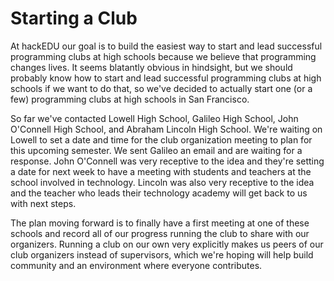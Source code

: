 # Starting a Club

At hackEDU our goal is to build the easiest way to start and lead successful
programming clubs at high schools because we believe that programming changes
lives. It seems blatantly obvious in hindsight, but we should probably know how
to start and lead successful programming clubs at high schools if we want to do
that, so we've decided to actually start one (or a few) programming clubs at
high schools in San Francisco.

So far we've contacted Lowell High School, Galileo High School, John O'Connell
High School, and Abraham Lincoln High School. We're waiting on Lowell to set a
date and time for the club organization meeting to plan for this upcoming
semester. We sent Galileo an email and are waiting for a response. John
O'Connell was very receptive to the idea and they're setting a date for next
week to have a meeting with students and teachers at the school involved in
technology. Lincoln was also very receptive to the idea and the teacher who
leads their technology academy will get back to us with next steps.

The plan moving forward is to finally have a first meeting at one of these
schools and record all of our progress running the club to share with our
organizers. Running a club on our own very explicitly makes us peers of our
club organizers instead of supervisors, which we're hoping will help build
community and an environment where everyone contributes.
